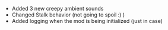 - Added 3 new creepy ambient sounds
- Changed Stalk behavior (not going to spoil :) )
- Added logging when the mod is being initialized (just in case)